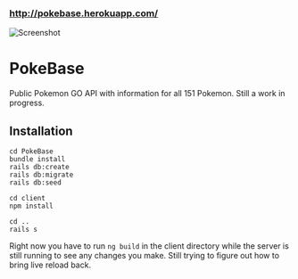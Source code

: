 ### http://pokebase.herokuapp.com/

![Screenshot](screenshot.png)

# PokeBase

Public Pokemon GO API with information for all 151 Pokemon.
Still a work in progress.


## Installation

```
cd PokeBase
bundle install
rails db:create
rails db:migrate
rails db:seed
```
```
cd client
npm install
```
```
cd ..
rails s
```

Right now you have to run ```ng build``` in the client directory while
the server is still running to see any changes you make. Still trying
to figure out how to bring live reload back.
